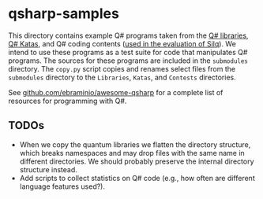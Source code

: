 # qsharp-samples

This directory contains example Q# programs taken from the [Q# libraries](https://github.com/Microsoft/QuantumKatas/), [Q# Katas](https://github.com/Microsoft/QuantumKatas/), and Q# coding contents ([used in the evaluation of Silq](https://github.com/eth-sri/silq)).
We intend to use these programs as a test suite for code that manipulates Q# programs.
The sources for these programs are included in the `submodules` directory. The `copy.py` script copies and renames select files from the `submodules` directory to the `Libraries`, `Katas`, and `Contests` directories.

See [github.com/ebraminio/awesome-qsharp](https://github.com/ebraminio/awesome-qsharp) for a complete list of resources for programming with Q#.

## TODOs

* When we copy the quantum libraries we flatten the directory structure, which breaks namespaces and may drop files with the same name in different directories. We should probably preserve the internal directory structure instead.
* Add scripts to collect statistics on Q# code (e.g., how often are different language features used?).
